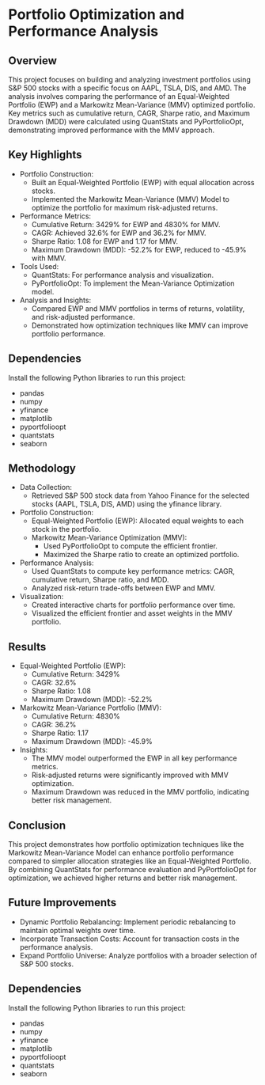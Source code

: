 
# Portfolio Optimization and Performance Analysis


## Overview
This project focuses on building and analyzing investment portfolios using S&P 500 stocks with a specific focus on AAPL, TSLA, DIS, and AMD. The analysis involves comparing the performance of an Equal-Weighted Portfolio (EWP) and a Markowitz Mean-Variance (MMV) optimized portfolio. Key metrics such as cumulative return, CAGR, Sharpe ratio, and Maximum Drawdown (MDD) were calculated using QuantStats and PyPortfolioOpt, demonstrating improved performance with the MMV approach.

## Key Highlights
- Portfolio Construction:
  - Built an Equal-Weighted Portfolio (EWP) with equal allocation across stocks.
  - Implemented the Markowitz Mean-Variance (MMV) Model to optimize the portfolio for maximum risk-adjusted returns.
- Performance Metrics:
  - Cumulative Return: 3429% for EWP and 4830% for MMV.
  - CAGR: Achieved 32.6% for EWP and 36.2% for MMV.
  - Sharpe Ratio: 1.08 for EWP and 1.17 for MMV.
  - Maximum Drawdown (MDD): -52.2% for EWP, reduced to -45.9% with MMV.
- Tools Used:
  - QuantStats: For performance analysis and visualization.
  - PyPortfolioOpt: To implement the Mean-Variance Optimization model.
- Analysis and Insights:
  - Compared EWP and MMV portfolios in terms of returns, volatility, and risk-adjusted performance.
  - Demonstrated how optimization techniques like MMV can improve portfolio performance.

##  Dependencies
Install the following Python libraries to run this project:

- pandas
- numpy
- yfinance
- matplotlib
- pyportfolioopt
- quantstats
- seaborn
## Methodology
- Data Collection:
  - Retrieved S&P 500 stock data from Yahoo Finance for the selected stocks (AAPL, TSLA, DIS, AMD) using the yfinance library.
- Portfolio Construction:
  - Equal-Weighted Portfolio (EWP): Allocated equal weights to each stock in the portfolio.
  - Markowitz Mean-Variance Optimization (MMV):
    - Used PyPortfolioOpt to compute the efficient frontier.
    - Maximized the Sharpe ratio to create an optimized portfolio.
- Performance Analysis:
  - Used QuantStats to compute key performance metrics: CAGR, cumulative return, Sharpe ratio, and MDD.
  - Analyzed risk-return trade-offs between EWP and MMV.
- Visualization:
  - Created interactive charts for portfolio performance over time.
  - Visualized the efficient frontier and asset weights in the MMV portfolio.
## Results
- Equal-Weighted Portfolio (EWP):
  - Cumulative Return: 3429%
  - CAGR: 32.6%
  - Sharpe Ratio: 1.08
  - Maximum Drawdown (MDD): -52.2%
- Markowitz Mean-Variance Portfolio (MMV):
  - Cumulative Return: 4830%
  - CAGR: 36.2%
  - Sharpe Ratio: 1.17
  - Maximum Drawdown (MDD): -45.9%
- Insights:
  - The MMV model outperformed the EWP in all key performance metrics.
  - Risk-adjusted returns were significantly improved with MMV optimization.
  - Maximum Drawdown was reduced in the MMV portfolio, indicating better risk management.
## Conclusion
This project demonstrates how portfolio optimization techniques like the Markowitz Mean-Variance Model can enhance portfolio performance compared to simpler allocation strategies like an Equal-Weighted Portfolio. By combining QuantStats for performance evaluation and PyPortfolioOpt for optimization, we achieved higher returns and better risk management.
## Future Improvements

- Dynamic Portfolio Rebalancing: Implement periodic rebalancing to maintain optimal weights over time.
- Incorporate Transaction Costs: Account for transaction costs in the performance analysis.
- Expand Portfolio Universe: Analyze portfolios with a broader selection of S&P 500 stocks.

##  Dependencies
Install the following Python libraries to run this project:

- pandas
- numpy
- yfinance
- matplotlib
- pyportfolioopt
- quantstats
- seaborn
